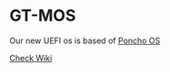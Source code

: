 # GT-MOS
Our new UEFI os is based of [Poncho OS](https://github.com/Absurdponcho/PonchoOS)

[Check Wiki](https://giithub.com/Sam-Machines/GT-MOS/wiki)
